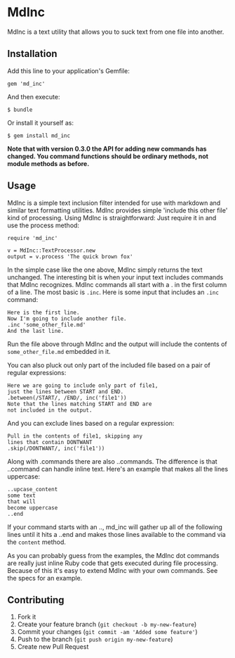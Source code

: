 # MdInc

MdInc is a text utility that allows you to suck text from one file into another.

## Installation

Add this line to your application's Gemfile:

    gem 'md_inc'

And then execute:

    $ bundle

Or install it yourself as:

    $ gem install md_inc

**Note that with version 0.3.0 the API for adding
new commands has changed. You command functions
should be ordinary methods, not module methods
as before.**

## Usage

MdInc is a simple text inclusion filter intended for use
with markdown and similar text formatting utilities. 
MdInc provides simple 'include this other file' kind
of processing. Using MdInc is straightforward: Just require
it in and use the process method:

    require 'md_inc'
    
    v = MdInc::TextProcessor.new
    output = v.process 'The quick brown fox'
    
In the simple case like the one above, MdInc simply 
returns the text unchanged. The interesting bit is
when your input text includes commands that MdInc
recognizes. MdInc commands all start with a . in
the first column of a line. The most basic is
`.inc`. Here is some input that includes an `.inc` 
command:

    Here is the first line.
    Now I'm going to include another file.
    .inc 'some_other_file.md'
    And the last line.

Run the file above through MdInc and the output
will include the contents of `some_other_file.md`
embedded in it.

You can also pluck out only part of the included
file based on a pair of regular expressions:

    Here we are going to include only part of file1,
    just the lines between START and END.
    .between(/START/, /END/, inc('file1'))
    Note that the lines matching START and END are
    not included in the output.

And you can exclude lines based on a regular expression:

    Pull in the contents of file1, skipping any
    lines that contain DONTWANT
    .skip(/DONTWANT/, inc('file1'))

Along with .commands there are also ..commands. The
difference is that ..command can handle inline text.
Here's an example that makes all the lines uppercase:

    ..upcase_content
    some text
    that will
    become uppercase
    ..end

If your command starts with an .., md\_inc will gather up
all of the following lines until it hits a ..end and
makes those lines available to the command via the
`content` method.

As you can probably guess from the examples,
the MdInc dot commands are really just inline Ruby
code that gets executed during file processing.
Because of this it's easy to extend MdInc with
your own commands. See the specs for an example.

## Contributing

1. Fork it
2. Create your feature branch (`git checkout -b my-new-feature`)
3. Commit your changes (`git commit -am 'Added some feature'`)
4. Push to the branch (`git push origin my-new-feature`)
5. Create new Pull Request
